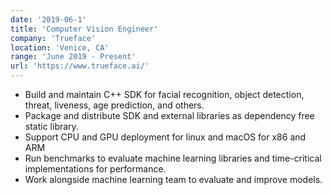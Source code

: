```yaml
---
date: '2019-06-1'
title: 'Computer Vision Engineer'
company: 'Trueface'
location: 'Venice, CA'
range: 'June 2019 - Present'
url: 'https://www.trueface.ai/'
---
```


- Build and maintain C++ SDK for facial recognition, object detection, threat, liveness, age prediction, and others.
- Package and distribute SDK and external libraries as dependency free static library.
- Support CPU and GPU deployment for linux and macOS for x86 and ARM
- Run benchmarks to evaluate machine learning libraries and time-critical implementations for performance.
- Work alongside machine learning team to evaluate and improve models.
